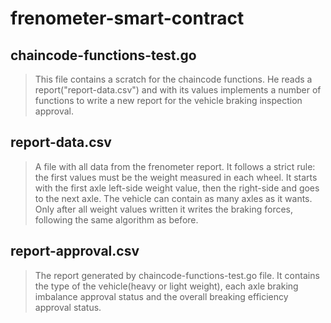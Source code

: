 #  frenometer-smart-contract

## chaincode-functions-test.go

> This file contains a scratch for the chaincode functions. He reads a report("report-data.csv") and with its values implements a number of functions to write a new report for the vehicle braking inspection approval.

## report-data.csv

> A file with all data from the frenometer report. It follows a strict rule: the first values must be the weight measured in each wheel. It starts with the first axle left-side weight value, then the right-side and goes to the next axle. The vehicle can contain as many axles as it wants. Only after all weight values written it writes the braking forces, following the same algorithm as before.

## report-approval.csv

> The report generated by chaincode-functions-test.go file. It contains the type of the vehicle(heavy or light weight), each axle braking imbalance approval status and the overall breaking efficiency approval status.
